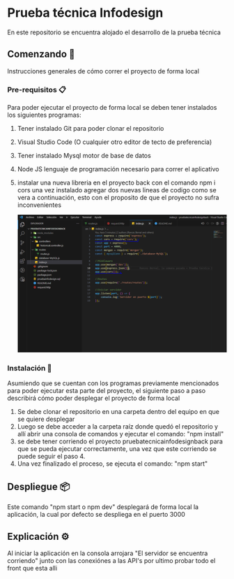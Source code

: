 
# Prueba técnica Infodesign

En este repositorio se encuentra alojado el desarrollo de la prueba técnica

## Comenzando 🚀

Instrucciones generales de cómo correr el proyecto de forma local

### Pre-requisitos 📋

Para poder ejecutar el proyecto de forma local se deben tener instalados los siguientes programas:

1. Tener instalado Git para poder clonar el repositorio
2. Visual Studio Code (O cualquier otro editor de tecto de preferencia)
3. Tener instalado Mysql motor de base de datos
4. Node JS lenguaje de programación necesario para correr el aplicativo
5. instalar una nueva libreria en el proyecto back con el comando npm i cors
    una vez instalado agregar dos nuevas lineas de codigo como se vera a continuación, esto con el proposito de que el proyecto no sufra inconvenientes
    
   ![Image text](https://github.com/mdmd0497/pruebatecnicainfodesignfront/blob/master/ins1.PNG)

### Instalación 🔧

Asumiendo que se cuentan con los programas previamente mencionados para poder ejecutar esta parte del proyecto, el siguiente paso a paso describirá cómo poder desplegar el proyecto de forma local

1. Se debe clonar el repositorio en una carpeta dentro del equipo en que se quiere desplegar
2. Luego se debe acceder a la carpeta raíz donde quedó el repositorio y allí abrir una consola de comandos y ejecutar el comando: "npm install"
3. se debe tener corriendo el proyecto pruebatecnicainfodesignback para que se pueda ejecutar correctamente, una vez que este corriendo se puede seguir el paso 4. 
4. Una vez finalizado el proceso, se ejecuta el comando: "npm start" 

## Despliegue 📦

Este comando "npm start o npm dev" desplegará de forma local la aplicación, la cual por defecto se despliega en el puerto 3000

## Explicación ⚙️

Al iniciar la aplicación en la consola arrojara "El servidor se encuentra corriendo" junto con las conexiónes a las API's
por ultimo probar todo el front que esta alli

